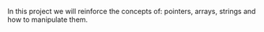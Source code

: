 In this project we will reinforce the concepts of:
pointers, arrays, strings and how to manipulate them.